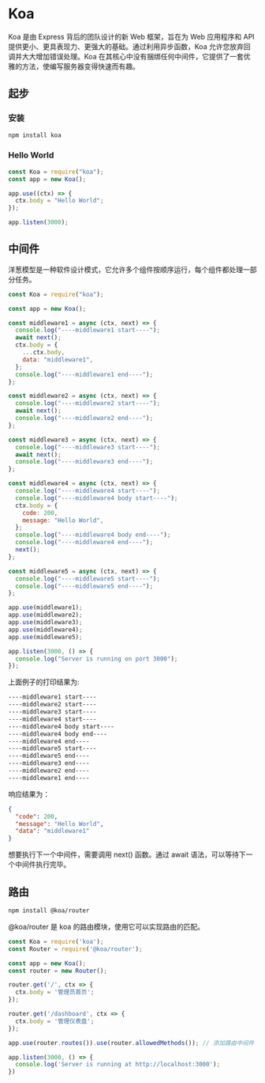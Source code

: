 # Koa

Koa 是由 Express 背后的团队设计的新 Web 框架，旨在为 Web 应用程序和 API 提供更小、更具表现力、更强大的基础。通过利用异步函数，Koa 允许您放弃回调并大大增加错误处理。Koa 在其核心中没有捆绑任何中间件，它提供了一套优雅的方法，使编写服务器变得快速而有趣。

## 起步

### 安装

```bash
npm install koa
```

### Hello World

```js
const Koa = require("koa");
const app = new Koa();

app.use((ctx) => {
  ctx.body = "Hello World";
});

app.listen(3000);
```

## 中间件

洋葱模型是一种软件设计模式，它允许多个组件按顺序运行，每个组件都处理一部分任务。

```js
const Koa = require("koa");

const app = new Koa();

const middleware1 = async (ctx, next) => {
  console.log("----middleware1 start----");
  await next();
  ctx.body = {
    ...ctx.body,
    data: "middleware1",
  };
  console.log("----middleware1 end----");
};

const middleware2 = async (ctx, next) => {
  console.log("----middleware2 start----");
  await next();
  console.log("----middleware2 end----");
};

const middleware3 = async (ctx, next) => {
  console.log("----middleware3 start----");
  await next();
  console.log("----middleware3 end----");
};

const middleware4 = async (ctx, next) => {
  console.log("----middleware4 start----");
  console.log("----middleware4 body start----");
  ctx.body = {
    code: 200,
    message: "Hello World",
  };
  console.log("----middleware4 body end----");
  console.log("----middleware4 end----");
  next();
};

const middleware5 = async (ctx, next) => {
  console.log("----middleware5 start----");
  console.log("----middleware5 end----");
};

app.use(middleware1);
app.use(middleware2);
app.use(middleware3);
app.use(middleware4);
app.use(middleware5);

app.listen(3000, () => {
  console.log("Server is running on port 3000");
});
```

上面例子的打印结果为:

```p
----middleware1 start----
----middleware2 start----
----middleware3 start----
----middleware4 start----
----middleware4 body start----
----middleware4 body end----
----middleware4 end----
----middleware5 start----
----middleware5 end----
----middleware3 end----
----middleware2 end----
----middleware1 end----
```

响应结果为：

```json
{
  "code": 200,
  "message": "Hello World",
  "data": "middleware1"
}
```

想要执行下一个中间件，需要调用 next() 函数。通过 await 语法，可以等待下一个中间件执行完毕。

## 路由

```bash
npm install @koa/router
```

@koa/router 是 koa 的路由模块，使用它可以实现路由的匹配。

```js
const Koa = require('koa');
const Router = require('@koa/router');

const app = new Koa();
const router = new Router();

router.get('/', ctx => {
  ctx.body = '管理员首页';
});

router.get('/dashboard', ctx => {
  ctx.body = '管理仪表盘';
});

app.use(router.routes()).use(router.allowedMethods()); // 添加路由中间件

app.listen(3000, () => {
  console.log('Server is running at http://localhost:3000');
})
```